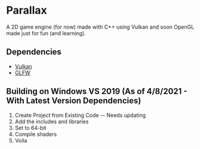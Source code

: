 # Parallax
A 2D game engine (for now) made with C++ using Vulkan and soon OpenGL made just for fun (and learning).

## Dependencies
* [Vulkan](https://vulkan.lunarg.com/sdk/home)
* [GLFW](https://www.glfw.org/download)

## Building on Windows VS 2019 (As of 4/8/2021 - With Latest Version Dependencies)
1. Create Project from Existing Code -- Needs updating
2. Add the includes and libraries
3. Set to 64-bit
4. Compile shaders
5. Voila